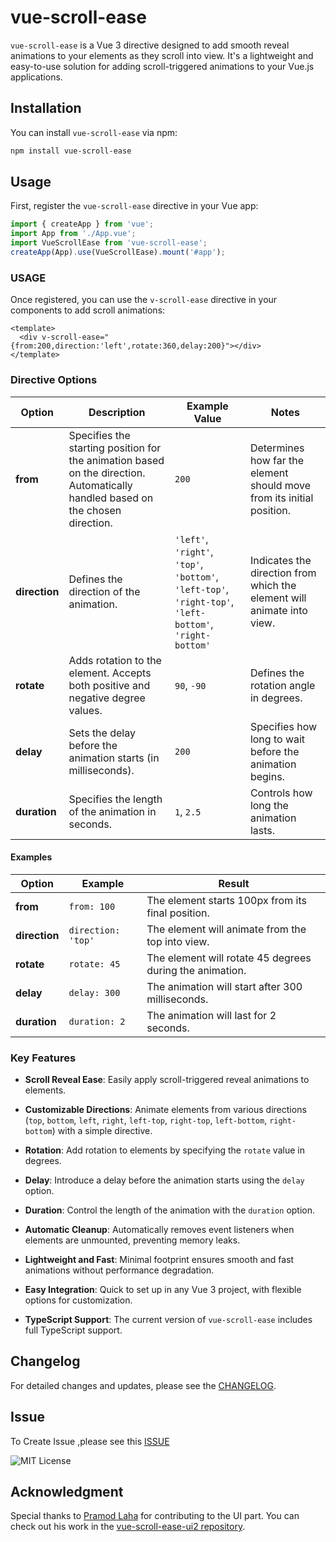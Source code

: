 # vue-scroll-ease

`vue-scroll-ease` is a Vue 3 directive designed to add smooth reveal animations to your elements as they scroll into view. It's a lightweight and easy-to-use solution for adding scroll-triggered animations to your Vue.js applications.

## Installation

You can install `vue-scroll-ease` via npm:

```bash
npm install vue-scroll-ease

```

## Usage

First, register the `vue-scroll-ease` directive in your Vue app:

```javascript
import { createApp } from 'vue';
import App from './App.vue';
import VueScrollEase from 'vue-scroll-ease';
createApp(App).use(VueScrollEase).mount('#app');
```

### USAGE

Once registered, you can use the `v-scroll-ease` directive in your components to add scroll animations:

```vue
<template>
  <div v-scroll-ease="{from:200,direction:'left',rotate:360,delay:200}"></div>
</template>
```

### Directive Options

| **Option**    | **Description**                                                                                   | **Example Value**                | **Notes**                                                  |
|---------------|---------------------------------------------------------------------------------------------------|---------------------------------|------------------------------------------------------------|
| **from**      | Specifies the starting position for the animation based on the direction. Automatically handled based on the chosen direction. | `200`                           | Determines how far the element should move from its initial position. |
| **direction** | Defines the direction of the animation.                                                           | `'left'`, `'right'`, `'top'`, `'bottom'`, `'left-top'`, `'right-top'`, `'left-bottom'`, `'right-bottom'` | Indicates the direction from which the element will animate into view. |
| **rotate**    | Adds rotation to the element. Accepts both positive and negative degree values.                   | `90`, `-90`                     | Defines the rotation angle in degrees.                                |
| **delay**     | Sets the delay before the animation starts (in milliseconds).                                      | `200`                           | Specifies how long to wait before the animation begins.               |
| **duration**  | Specifies the length of the animation in seconds.                                                   | `1`, `2.5`                      | Controls how long the animation lasts.                                  |

#### Examples

| **Option**    | **Example**          | **Result**                                      |
|---------------|----------------------|-------------------------------------------------|
| **from**      | `from: 100`          | The element starts 100px from its final position. |
| **direction** | `direction: 'top'`   | The element will animate from the top into view. |
| **rotate**    | `rotate: 45`         | The element will rotate 45 degrees during the animation. |
| **delay**     | `delay: 300`         | The animation will start after 300 milliseconds. |
| **duration**  | `duration: 2`        | The animation will last for 2 seconds.          |


### Key Features

- **Scroll Reveal Ease**: Easily apply scroll-triggered reveal animations to elements.

- **Customizable Directions**: Animate elements from various directions (`top`, `bottom`, `left`, `right`, `left-top`, `right-top`, `left-bottom`, `right-bottom`) with a simple directive.

- **Rotation**: Add rotation to elements by specifying the `rotate` value in degrees.

- **Delay**: Introduce a delay before the animation starts using the `delay` option.

- **Duration**: Control the length of the animation with the `duration` option.

- **Automatic Cleanup**: Automatically removes event listeners when elements are unmounted, preventing memory leaks.

- **Lightweight and Fast**: Minimal footprint ensures smooth and fast animations without performance degradation.

- **Easy Integration**: Quick to set up in any Vue 3 project, with flexible options for customization.

- **TypeScript Support**: The current version of `vue-scroll-ease` includes full TypeScript support.



## Changelog

For detailed changes and updates, please see the [CHANGELOG](https://github.com/bishwa-shah/vue-scroll-ease/blob/main/CHANGELOG.md).

## Issue
To Create Issue ,please see this [ISSUE](https://github.com/bishwa-shah/vue-scroll-ease/issues)


![MIT License](https://img.shields.io/badge/License-MIT-blue.svg)


## Acknowledgment

Special thanks to [Pramod Laha](https://github.com/pramodlaha08) for contributing to the UI part. You can check out his work in the [vue-scroll-ease-ui2 repository](https://github.com/pramodlaha08/vue-scroll-ease-ui2).